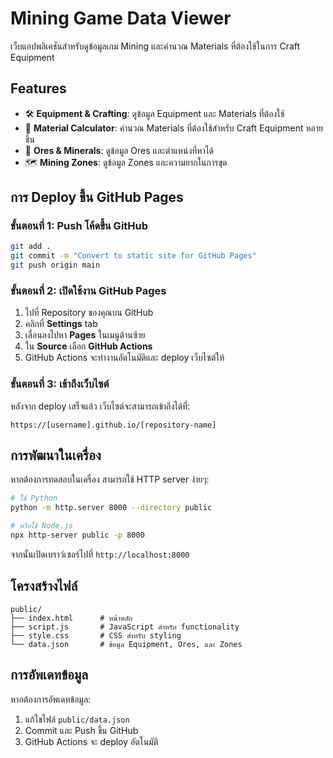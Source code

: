 # Mining Game Data Viewer

เว็บแอปพลิเคชันสำหรับดูข้อมูลเกม Mining และคำนวณ Materials ที่ต้องใช้ในการ Craft Equipment

## Features

- 🛠️ **Equipment & Crafting**: ดูข้อมูล Equipment และ Materials ที่ต้องใช้
- 🧮 **Material Calculator**: คำนวณ Materials ที่ต้องใช้สำหรับ Craft Equipment หลายชิ้น
- 💎 **Ores & Minerals**: ดูข้อมูล Ores และตำแหน่งที่หาได้
- 🗺️ **Mining Zones**: ดูข้อมูล Zones และความยากในการขุด

## การ Deploy ขึ้น GitHub Pages

### ขั้นตอนที่ 1: Push โค้ดขึ้น GitHub

```bash
git add .
git commit -m "Convert to static site for GitHub Pages"
git push origin main
```

### ขั้นตอนที่ 2: เปิดใช้งาน GitHub Pages

1. ไปที่ Repository ของคุณบน GitHub
2. คลิกที่ **Settings** tab
3. เลื่อนลงไปหา **Pages** ในเมนูด้านซ้าย
4. ใน **Source** เลือก **GitHub Actions**
5. GitHub Actions จะทำงานอัตโนมัติและ deploy เว็บไซต์ให้

### ขั้นตอนที่ 3: เข้าถึงเว็บไซต์

หลังจาก deploy เสร็จแล้ว เว็บไซต์จะสามารถเข้าถึงได้ที่:
```
https://[username].github.io/[repository-name]
```

## การพัฒนาในเครื่อง

หากต้องการทดสอบในเครื่อง สามารถใช้ HTTP server ง่ายๆ:

```bash
# ใช้ Python
python -m http.server 8000 --directory public

# หรือใช้ Node.js
npx http-server public -p 8000
```

จากนั้นเปิดเบราว์เซอร์ไปที่ `http://localhost:8000`

## โครงสร้างไฟล์

```
public/
├── index.html      # หน้าหลัก
├── script.js       # JavaScript สำหรับ functionality
├── style.css       # CSS สำหรับ styling
└── data.json       # ข้อมูล Equipment, Ores, และ Zones
```

## การอัพเดทข้อมูล

หากต้องการอัพเดทข้อมูล:
1. แก้ไขไฟล์ `public/data.json`
2. Commit และ Push ขึ้น GitHub
3. GitHub Actions จะ deploy อัตโนมัติ